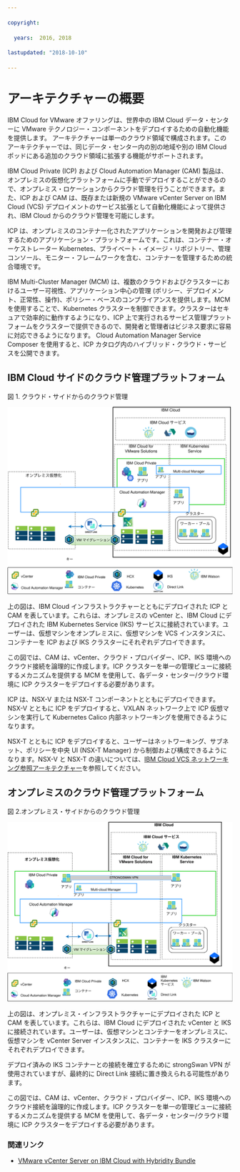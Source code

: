 ```yaml
---

copyright:

  years:  2016, 2018

lastupdated: "2018-10-10"

---
```


# アーキテクチャーの概要

IBM Cloud for VMware オファリングは、世界中の IBM Cloud データ・センターに VMware テクノロジー・コンポーネントをデプロイするための自動化機能を提供します。
アーキテクチャーは単一のクラウド領域で構成されます。このアーキテクチャーでは、同じデータ・センター内の別の地域や別の IBM Cloud ポッドにある追加のクラウド領域に拡張する機能がサポートされます。

IBM Cloud Private (ICP) および Cloud Automation Manager (CAM) 製品は、オンプレミスの仮想化プラットフォームに手動でデプロイすることができるので、オンプレミス・ロケーションからクラウド管理を行うことができます。また、ICP および CAM は、既存または新規の VMware vCenter Server on IBM Cloud (VCS) デプロイメントのサービス拡張として自動化機能によって提供され、IBM Cloud からのクラウド管理を可能にします。

ICP は、オンプレミスのコンテナー化されたアプリケーションを開発および管理するためのアプリケーション・プラットフォームです。これは、コンテナー・オーケストレーター Kubernetes、プライベート・イメージ・リポジトリー、管理コンソール、モニター・フレームワークを含む、コンテナーを管理するための統合環境です。

IBM Multi-Cluster Manager (MCM) は、複数のクラウドおよびクラスターにおけるユーザー可視性、アプリケーション中心の管理 (ポリシー、デプロイメント、正常性、操作)、ポリシー・ベースのコンプライアンスを提供します。MCM を使用することで、Kubernetes クラスターを制御できます。クラスターはセキュアで効率的に動作するようになり、ICP 上で実行されるサービス管理プラットフォームをクラスターで提供できるので、開発者と管理者はビジネス要求に容易に対応できるようになります。
Cloud Automation Manager Service Composer を使用すると、ICP カタログ内のハイブリッド・クラウド・サービスを公開できます。

## IBM Cloud サイドのクラウド管理プラットフォーム

図 1. クラウド・サイドからのクラウド管理

![クラウド上 - クラウド管理](vcsicp-oncloud-cloudmgt.svg)

上の図は、IBM Cloud インフラストラクチャーとともにデプロイされた ICP と CAM を表しています。これらは、オンプレミスの vCenter と、IBM Cloud にデプロイされた IBM Kubernetes Service (IKS) サービスに接続されています。ユーザーは、仮想マシンをオンプレミスに、仮想マシンを VCS インスタンスに、コンテナーを ICP および IKS クラスターにそれぞれデプロイできます。

この図では、CAM は、vCenter、クラウド・プロバイダー、ICP、IKS 環境へのクラウド接続を論理的に作成します。ICP クラスターを単一の管理ビューに接続するメカニズムを提供する MCM を使用して、各データ・センター/クラウド環境に ICP クラスターをデプロイする必要があります。

ICP は、NSX-V または NSX-T コンポーネントとともにデプロイできます。NSX-V とともに ICP をデプロイすると、VXLAN ネットワーク上で ICP 仮想マシンを実行して Kubernetes Calico 内部ネットワーキングを使用できるようになります。

NSX-T とともに ICP をデプロイすると、ユーザーはネットワーキング、サブネット、ポリシーを中央 UI (NSX-T Manager) から制御および構成できるようになります。NSX-V と NSX-T の違いについては、[IBM Cloud VCS ネットワーキング参照アーキテクチャー](../vcsnsxt/vcsnsxt-intro.html)を参照してください。

## オンプレミスのクラウド管理プラットフォーム

図 2.オンプレミス・サイドからのクラウド管理

![オンプレミス - クラウド管理](vcsicp-onprem-cloudmgt.svg)

上の図は、オンプレミス・インフラストラクチャーにデプロイされた ICP と CAM を表しています。これらは、IBM Cloud にデプロイされた vCenter と IKS に接続されています。ユーザーは、仮想マシンとコンテナーをオンプレミスに、仮想マシンを vCenter Server インスタンスに、コンテナーを IKS クラスターにそれぞれデプロイできます。

デプロイ済みの IKS コンテナーとの接続を確立するために strongSwan VPN が使用されていますが、最終的に Direct Link 接続に置き換えられる可能性があります。

この図では、CAM は、vCenter、クラウド・プロバイダー、ICP、IKS 環境へのクラウド接続を論理的に作成します。ICP クラスターを単一の管理ビューに接続するメカニズムを提供する MCM を使用して、各データ・センター/クラウド環境に ICP クラスターをデプロイする必要があります。

### 関連リンク

* [VMware vCenter Server on IBM Cloud with Hybridity Bundle](../vcs/vcs-hybridity-intro.html)
